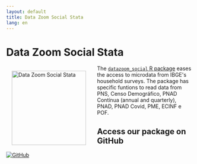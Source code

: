 ```yaml
---
layout: default
title: Data Zoom Social Stata
lang: en
---
```


# Data Zoom Social Stata

<img src="{{ site.baseurl }}/assets/img/hex_dzstata.png" alt="Data Zoom Social Stata" style="float: left; margin: 15px 30px 15px 15px; height: 200px;">

The [`datazoom_social` R package](https://github.com/datazoompuc/datazoom_social_Stata) eases the access to microdata from IBGE's household surveys. The package has specific funtions to read data from PNS, Censo Demográfico, PNAD Contínua (annual and quarterly), PNAD, PNAD Covid, PME, ECINF e POF.

<div class="logo-container-small">
    <h2> Access our package on GitHub </h2>
    <a href="https://github.com/datazoompuc/datazoom_social_Stata/blob/main/README_en.md">
        <img src="{{ site.baseurl }}/assets/img/github-mark.png" alt="GitHub">
    </a>
</div>
